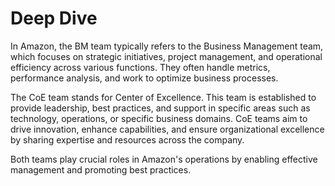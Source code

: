 # Deep Dive

In Amazon, the BM team typically refers to the Business Management team, which focuses on strategic initiatives, project management, and operational efficiency across various functions. They often handle metrics, performance analysis, and work to optimize business processes.

The CoE team stands for Center of Excellence. This team is established to provide leadership, best practices, and support in specific areas such as technology, operations, or specific business domains. CoE teams aim to drive innovation, enhance capabilities, and ensure organizational excellence by sharing expertise and resources across the company.

Both teams play crucial roles in Amazon's operations by enabling effective management and promoting best practices.